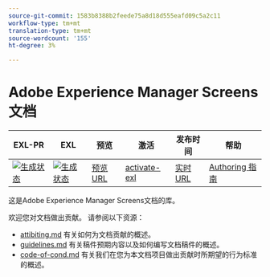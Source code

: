 ```yaml
---
source-git-commit: 1583b8388b2feede75a8d18d555eafd09c5a2c11
workflow-type: tm+mt
translation-type: tm+mt
source-wordcount: '155'
ht-degree: 3%

---
```

# Adobe Experience Manager Screens文档

| EXL-PR | EXL | 预览 | 激活 | 发布时间 | 帮助 |
|--- |--- |--- |--- |--- |--- |
| [![生成状态](https://docs.ci.corp.adobe.com/view/exl-pr/job/experience-manager-screens.en_pr-exl/badge/icon)](https://docs.ci.corp.adobe.com/view/exl-pr/job/experience-manager-screens.en_pr-exl/lastBuild/) | [![生成状态](https://docs.ci.corp.adobe.com/view/exl-pr/job/experience-manager-screens.en_exl/lastBuild/badge/icon)](https://docs.ci.corp.adobe.com/view/exl-pr/job/experience-manager-screens.en_exl/lastBuild/lastBuild) | [预览URL](https://experienceleague.corp.adobe.com/docs/experience-manager-screens/using/about-guide.html?lang=en) | [activate-exl](https://docs.ci.corp.adobe.com/job/activate-exl/build/) | [实时URL](https://experienceleague.adobe.com/docs/experience-manager-screens/using/about-guide.html?lang=en) | [Authoring 指南](https://experienceleague.adobe.com/docs/authoring-guide-exl/using/home.html?lang=en) |

这是Adobe Experience Manager Screens文档的库。

欢迎您对文档做出贡献。 请参阅以下资源：

* [attibiting.md](contributing.md) 有关如何为文档贡献的概述。
* [guidelines.md](guidelines.md) 有关稿件预期内容以及如何编写文档稿件的概述。
* [code-of-cond.md](code-of-conduct.md) 有关我们在您为本文档项目做出贡献时所期望的行为标准的概述。
